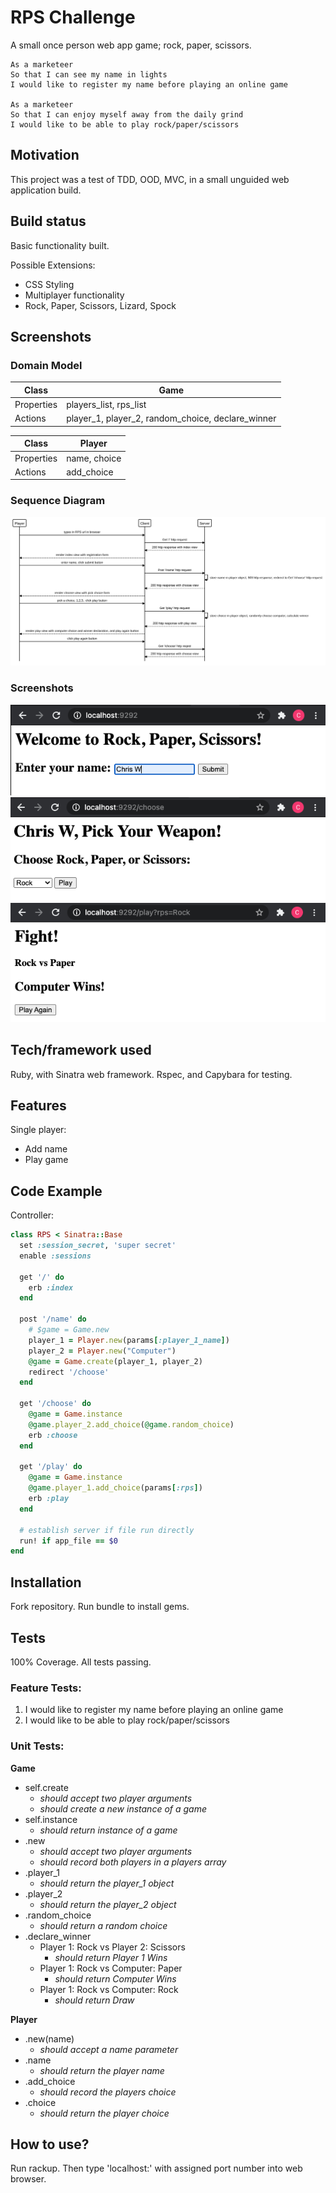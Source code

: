 # RPS Challenge
A small once person web app game; rock, paper, scissors.

    As a marketeer
    So that I can see my name in lights
    I would like to register my name before playing an online game

    As a marketeer
    So that I can enjoy myself away from the daily grind
    I would like to be able to play rock/paper/scissors

## Motivation
This project was a test of TDD, OOD, MVC, in a small unguided web application build.

## Build status
Basic functionality built.

Possible Extensions:

* CSS Styling
* Multiplayer functionality
* Rock, Paper, Scissors, Lizard, Spock

## Screenshots

### Domain Model
|Class | Game |
|------|------|
|Properties|players_list, rps_list|
|Actions|player_1, player_2, random_choice, declare_winner|

|Class|Player|
|-----|------|
|Properties|name, choice|
|Actions|add_choice|

### Sequence Diagram
![Sequence Diagram](https://github.com/chriswhitehouse/rps-challenge/blob/main/sequence_diagram.svg)

### Screenshots
![Register Name](https://github.com/chriswhitehouse/rps-challenge/blob/main/screenshots/Screenshot%202020-12-13%20at%2022.02.50.png)
![Pick Weapon](https://github.com/chriswhitehouse/rps-challenge/blob/main/screenshots/Screenshot%202020-12-13%20at%2022.03.11.png)
![Play!](https://github.com/chriswhitehouse/rps-challenge/blob/main/screenshots/Screenshot%202020-12-13%20at%2022.03.47.png)

## Tech/framework used
Ruby, with Sinatra web framework. Rspec, and Capybara for testing.

## Features
Single player:

* Add name
* Play game

## Code Example
Controller:
```Ruby
class RPS < Sinatra::Base
  set :session_secret, 'super secret'
  enable :sessions

  get '/' do
    erb :index
  end

  post '/name' do
    # $game = Game.new
    player_1 = Player.new(params[:player_1_name])
    player_2 = Player.new("Computer")
    @game = Game.create(player_1, player_2)
    redirect '/choose'
  end

  get '/choose' do
    @game = Game.instance
    @game.player_2.add_choice(@game.random_choice)
    erb :choose
  end

  get '/play' do
    @game = Game.instance
    @game.player_1.add_choice(params[:rps])
    erb :play
  end

  # establish server if file run directly
  run! if app_file == $0
end
```

## Installation
Fork repository. Run bundle to install gems.

## Tests
100% Coverage. All tests passing.

### Feature Tests:

1. I would like to register my name before playing an online game
2. I would like to be able to  play rock/paper/scissors

### Unit Tests:

**Game**
* self.create
  * *should accept two player arguments*
  * *should create a new instance of a game*
* self.instance
  * *should return instance of a game*
* .new
  * *should accept two player arguments*
  * *should record both players in a players array*
* .player_1
  * *should return the player_1 object*
* .player_2
  * *should return the player_2 object*
* .random_choice
  * *should return a random choice*
* .declare_winner
  * Player 1: Rock vs Player 2: Scissors
    * *should return Player 1 Wins*
  * Player 1: Rock vs Computer: Paper
    * *should return Computer Wins*
  * Player 1: Rock vs Computer: Rock
    * *should return Draw*

**Player**
* .new(name)
  * *should accept a name parameter*
* .name
  * *should return the player name*
* .add_choice
  * *should record the players choice*
* .choice
  * *should return the player choice*

## How to use?
Run rackup. Then type 'localhost:' with assigned port number into web browser.
